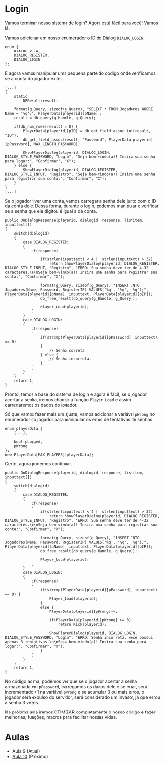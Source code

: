 # Login
Vamos terminar nosso sistema de login? Agora está fácil para você! Vamos lá.

Vamos adicionar em nosso enumerador o ID do Dialog `DIALOG_LOGIN`:
```pwn
enum {
	DIALOG_VIEW,
	DIALOG_REGISTER,
	DIALOG_LOGIN
};
```

E agora vamos manipular uma pequena parte do código onde verificamos se a conta do jogador exite.
```pwn
[...]
{
	static
		DBResult:result;
	
	format(g_Query, sizeof(g_Query), "SELECT * FROM Jogadores WHERE Name = '%q';", PlayerData[playerid][pName]);
	result = db_query(g_Handle, g_Query);
	
	if(db_num_rows(result) > 0) {
		PlayerData[playerid][pID] = db_get_field_assoc_int(result, "ID");
		db_get_field_assoc(result, "Password", PlayerData[playerid][pPassword], MAX_LENGTH_PASSWORD);

		ShowPlayerDialog(playerid, DIALOG_LOGIN, DIALOG_STYLE_PASSWORD, "Login", "Seja bem-vindo(a)! Insira sua senha para logar:", "Confirmar", "X");
	} else {
		ShowPlayerDialog(playerid, DIALOG_REGISTER, DIALOG_STYLE_INPUT, "Registro", "Seja bem-vindo(a)! Insira uma senha para registrar sua conta:", "Confirmar", "X");
	}	
}
[...]
```
Se o jogador tiver uma conta, vamos carregar a senha dele junto com o ID da conta dele. Dessa forma, durante o login, podemos manipular e verificar se a senha que ele digitou é igual a da conta.

```pwn
public OnDialogResponse(playerid, dialogid, response, listitem, inputtext[])
{
	switch(dialogid)
	{		
		case DIALOG_REGISTER:
		{			
			if(response)
			{
				if(strlen(inputtext) < 4 || strlen(inputtext) > 32)
					return ShowPlayerDialog(playerid, DIALOG_REGISTER, DIALOG_STYLE_INPUT, "Registro", "ERRO: Sua senha deve ter de 4-32 caracteres.\n\nSeja bem-vindo(a)! Insira uma senha para registrar sua conta:", "Confirmar", "X");
							
				format(g_Query, sizeof(g_Query), "INSERT INTO Jogadores(Name, Password, RegisterIP) VALUES('%q', '%q', '%q');", PlayerData[playerid][pName], inputtext, PlayerData[playerid][pIP]);
				db_free_result(db_query(g_Handle, g_Query));

				Player_Load(playerid);
			} 
		}
		case DIALOG_LOGIN:
		{
			if(response)
			{
				if(strcmp(PlayerData[playerid][pPassword], inputtext) == 0)
				{
					// Senha correta
				} else {
					// Senha incorreta.
				}
			}
		}
	}
	return 1;
}
```

Pronto, temos a base do sistema de login e agora é fácil, se o jogador acertar a senha, iremos chamar a função `Player_Load` e assim carregaremos os dados do jogador.

Só que vamos fazer mais um ajuste, vamos adicionar a variável `pWrong` no enumerador do jogador para manipular os erros de tentativas de senhas.
```pwn
enum playerData {
	[...],

	bool:pLogged,
	pWrong
};
new PlayerData[MAX_PLAYERS][playerData];
```
Certo, agora podemos continuar.

```pwn
public OnDialogResponse(playerid, dialogid, response, listitem, inputtext[])
{
	switch(dialogid)
	{		
		case DIALOG_REGISTER:
		{			
			if(response)
			{
				if(strlen(inputtext) < 4 || strlen(inputtext) > 32)
					return ShowPlayerDialog(playerid, DIALOG_REGISTER, DIALOG_STYLE_INPUT, "Registro", "ERRO: Sua senha deve ter de 4-32 caracteres.\n\nSeja bem-vindo(a)! Insira uma senha para registrar sua conta:", "Confirmar", "X");
							
				format(g_Query, sizeof(g_Query), "INSERT INTO Jogadores(Name, Password, RegisterIP) VALUES('%q', '%q', '%q');", PlayerData[playerid][pName], inputtext, PlayerData[playerid][pIP]);
				db_free_result(db_query(g_Handle, g_Query));

				Player_Load(playerid);
			} 
		}
		case DIALOG_LOGIN:
		{
			if(response)
			{
				if(strcmp(PlayerData[playerid][pPassword], inputtext) == 0) {
					Player_Load(playerid);
				}
				else {
					PlayerData[playerid][pWrong]++;

					if(PlayerData[playerid][pWrong] >= 3)
						return Kick(playerid);

					ShowPlayerDialog(playerid, DIALOG_LOGIN, DIALOG_STYLE_PASSWORD, "Login", "ERRO: Senha incorreta, voce possui apenas 3 tentativas.\n\nSeja bem-vindo(a)! Insira sua senha para logar:", "Confirmar", "X");
				}
			}
		}
	}
	return 1;
}
```
No código acima, podemos ver que se o jogador acertar a senha armazenada em `pPassword`, carregamos os dados dele e se errar, será incrementado +1 na variável `pWrong` e se acumular 3 ou mais erros, o jogador será expulso do servidor, será considerado um invasor, já que errou a senha 3 vezes.

Na próxima aula iremos OTIMIZAR completamente o nosso código e fazer melhorias, funções, macros para facilitar nossas vidas.

# Aulas
- Aula 9 (Atual)
- [Aula 10](Aulas/Aula_10.md) (Próximo)